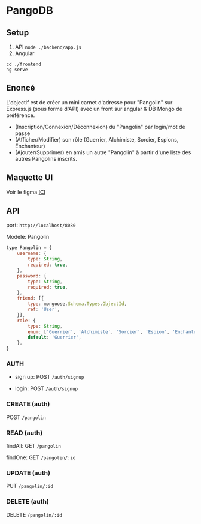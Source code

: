 # PangoDB

## Setup

1. API
`node ./backend/app.js`
2. Angular
```
cd ./frontend
ng serve
```

## Enoncé
L'objectif est de créer un mini carnet d'adresse pour "Pangolin" sur Express.js (sous forme d'API) avec un front sur angular &  DB Mongo de préférence. 
- (Inscription/Connexion/Déconnexion) du "Pangolin" par login/mot de passe 
- (Afficher/Modifier) son rôle (Guerrier, Alchimiste, Sorcier, Espions, Enchanteur)
- (Ajouter/Supprimer) en amis un autre "Pangolin" à partir d'une liste des autres Pangolins inscrits.

## Maquette UI 

Voir le figma [ICI](https://www.figma.com/file/UJoRrhzQ8ll8ni7kRAiNi1/PangoDB?type=design&node-id=0%3A1&t=m2YhP6smNUg7kqX0-1)

## API

port: `http://localhost/8080`

Modele: 
Pangolin
```js
type Pangolin = {
    username: {
        type: String,
        required: true,
    },
    password: {
        type: String,
        required: true,
    },
    friend: [{
        type: mongoose.Schema.Types.ObjectId,
        ref: 'User',
    }],
    role: {
        type: String,
        enum: ['Guerrier', 'Alchimiste', 'Sorcier', 'Espion', 'Enchanteur'],
        default: 'Guerrier',
    },  
}
```
### AUTH

- sign up:
POST `/auth/signup` 

- login:
POST `/auth/signup` 


### CREATE (auth)
POST `/pangolin` 

### READ (auth)
findAll:
GET `/pangolin` 

findOne:
GET `/pangolin/:id` 

### UPDATE (auth)
PUT `/pangolin/:id` 

### DELETE (auth)
DELETE `/pangolin/:id`

